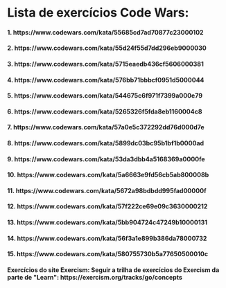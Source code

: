 <h1> Lista de exercícios Code Wars: </h1> 
<body>
<h4>1. https://www.codewars.com/kata/55685cd7ad70877c23000102</h4>
<h4>2. https://www.codewars.com/kata/55d24f55d7dd296eb9000030</h4>
<h4>3. https://www.codewars.com/kata/5715eaedb436cf5606000381</h4>
<h4>4. https://www.codewars.com/kata/576bb71bbbcf0951d5000044</h4>
<h4>5. https://www.codewars.com/kata/544675c6f971f7399a000e79</h4>
<h4>6. https://www.codewars.com/kata/5265326f5fda8eb1160004c8</h4>
<h4>7. https://www.codewars.com/kata/57a0e5c372292dd76d000d7e</h4>
<h4>8. https://www.codewars.com/kata/5899dc03bc95b1bf1b0000ad</h4>
<h4>9. https://www.codewars.com/kata/53da3dbb4a5168369a0000fe</h4>
<h4>10. https://www.codewars.com/kata/5a6663e9fd56cb5ab800008b </h4>
<h4>11. https://www.codewars.com/kata/5672a98bdbdd995fad00000f</h4>
<h4>12. https://www.codewars.com/kata/57f222ce69e09c3630000212</h4>
<h4>13. https://www.codewars.com/kata/5bb904724c47249b10000131</h4>
<h4>14. https://www.codewars.com/kata/56f3a1e899b386da78000732</h4>
<h4>15. https://www.codewars.com/kata/580755730b5a77650500010c</h4>


<h4>Exercícios do site Exercism:
Seguir a trilha de exercícios do Exercism da parte de "Learn": https://exercism.org/tracks/go/concepts</h4>

</body>